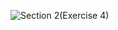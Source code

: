 ![Section 2(Exercise 4)](https://github.com/user-attachments/assets/3af5d663-e3ae-4987-a558-e0550396cccc)
